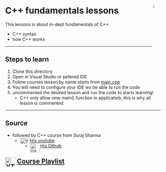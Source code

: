 # C++ fundamentals lessons <img src="https://upload.wikimedia.org/wikipedia/commons/thumb/1/18/ISO_C%2B%2B_Logo.svg/1822px-ISO_C%2B%2B_Logo.svg.png" alt="C++" width="5%" height="5%" img align="Right"/>
 This lessons is about in-dept fundamentals of C++
  - C++ syntax
  - how C++ works 
---
## Steps to learn
1. Clone this directory 
2. Open in Visual Studio or pefered IDE
3. Follow courses lesson by name starts from [main.cpp](https://github.com/tintinkung/LearningHub/blob/master/ProgrammingLanguages/C_family/LearnC%2B%2B/LearnCpp/main.cpp)
4. You will need to configure your IDE wo be able to run the code
5. uncommented the desired lesson and run the code to starts learning!
   - C++ only allow onw main() function in applicatiob, this is why all lesson is commented
---
## Source
- followed by C++ course from Suraj Sharma
  - [His youtube](https://www.youtube.com/c/SurajSharmaFourKnob) <img align="left" width="30" height="20" src="https://upload.wikimedia.org/wikipedia/commons/thumb/0/09/YouTube_full-color_icon_%282017%29.svg/640px-YouTube_full-color_icon_%282017%29.svg.png" alt="Youtube Icon">
  - [His Github](https://github.com/Headturna) <img align="left" width="30" height="30" src="https://cdn.icon-icons.com/icons2/1826/PNG/512/4202098codedevelopergithublogo-115590_115711.png" alt="Github Icon">
## [Course Playlist](https://www.youtube.com/playlist?list=PL6xSOsbVA1eYl_5aQUgxJYvJdzNBroGGy) <img align="left" width="35" height="30" src="https://i0.wp.com/www.matthewcassinelli.com/wp-content/uploads/shortcut-open-a-youtube-playlist-icon.png" alt="YTPlaylist Icon">
